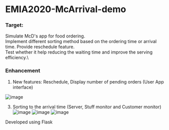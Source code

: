 # EMIA2020-McArrival-demo
### Target: ###
Simulate McD's app for food ordering.\
Implement different sorting method based on the ordering time or arrival time. Provide reschedule feature.\
Test whether it help reducing the waiting time and improve the serving efficiency.\

### Enhancement ###
1. New features: Reschedule, Display number of pending orders (User App interface)

![image](https://github.com/Yesducky/EMIA2020-McArrival-demo/assets/97087621/2620ab1f-454e-47f6-98e6-c88f53879ed5)

3. Sorting to the arrival time (Server, Stuff monitor and Customer monitor)
![image](https://github.com/Yesducky/EMIA2020-McArrival-demo/assets/97087621/94173c65-879f-4e0f-9419-6ccf888dd69a)
![image](https://github.com/Yesducky/EMIA2020-McArrival-demo/assets/97087621/4ce6f913-4d18-4aea-9ddb-e1ce2437339c)
![image](https://github.com/Yesducky/EMIA2020-McArrival-demo/assets/97087621/b20649e1-5e49-4f3b-969b-1e3cd73874fe)

Developed using Flask
